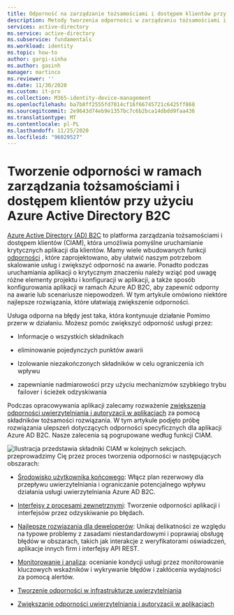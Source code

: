 ```yaml
---
title: Odporność na zarządzanie tożsamościami i dostępem klientów przy użyciu Azure AD B2C | Microsoft Docs
description: Metody tworzenia odporności w zarządzaniu tożsamościami i dostępem klientów przy użyciu Azure AD B2C
services: active-directory
ms.service: active-directory
ms.subservice: fundamentals
ms.workload: identity
ms.topic: how-to
author: gargi-sinha
ms.author: gasinh
manager: martinco
ms.reviewer: ''
ms.date: 11/30/2020
ms.custom: it-pro
ms.collection: M365-identity-device-management
ms.openlocfilehash: ba7b8ff2555fd7014cf16f66745721c6425ff868
ms.sourcegitcommit: 2e9643d74eb9e1357bc7c6b2bca14dbdd9faa436
ms.translationtype: MT
ms.contentlocale: pl-PL
ms.lasthandoff: 11/25/2020
ms.locfileid: "96029527"
---
```

# <a name="build-resilience-in-your-customer-identity-and-access-management-with-azure-active-directory-b2c"></a>Tworzenie odporności w ramach zarządzania tożsamościami i dostępem klientów przy użyciu Azure Active Directory B2C

[Azure Active Directory (AD) B2C](https://docs.microsoft.com/azure/active-directory-b2c/overview) to platforma zarządzania tożsamościami i dostępem klientów (CIAM), która umożliwia pomyślne uruchamianie krytycznych aplikacji dla klientów. Mamy wiele wbudowanych funkcji [odporności](https://azure.microsoft.com/blog/advancing-azure-active-directory-availability/) , które zaprojektowano, aby ułatwić naszym potrzebom skalowanie usług i zwiększyć odporność na awarie. Ponadto podczas uruchamiania aplikacji o krytycznym znaczeniu należy wziąć pod uwagę różne elementy projektu i konfiguracji w aplikacji, a także sposób konfigurowania aplikacji w ramach Azure AD B2C, aby zapewnić odporny na awarie lub scenariusze niepowodzeń. W tym artykule omówiono niektóre najlepsze rozwiązania, które ułatwiają zwiększenie odporności.

Usługa odporna na błędy jest taka, która kontynuuje działanie Pomimo przerw w działaniu. Możesz pomóc zwiększyć odporność usługi przez:

- Informacje o wszystkich składnikach

- eliminowanie pojedynczych punktów awarii

- Izolowanie niezakończonych składników w celu ograniczenia ich wpływu

- zapewnianie nadmiarowości przy użyciu mechanizmów szybkiego trybu failover i ścieżek odzyskiwania

Podczas opracowywania aplikacji zalecamy rozważenie [zwiększenia odporności uwierzytelniania i autoryzacji w aplikacjach](resilience-app-development-overview.md) za pomocą składników tożsamości rozwiązania. W tym artykule podjęto próbę rozwiązania ulepszeń dotyczących odporności specyficznych dla aplikacji Azure AD B2C. Nasze zalecenia są pogrupowane według funkcji CIAM.

![Ilustracja przedstawia składniki CIAM ](media/resilience-b2c/high-level-components.png) w kolejnych sekcjach. przeprowadzimy Cię przez proces tworzenia odporności w następujących obszarach:

- [Środowisko użytkownika końcowego](resilient-end-user-experience.md): Włącz plan rezerwowy dla przepływu uwierzytelniania i ograniczanie potencjalnego wpływu działania usługi uwierzytelniania Azure AD B2C.

- [Interfejsy z procesami zewnętrznymi](resilient-external-processes.md): Tworzenie odporności aplikacji i interfejsów przez odzyskiwanie po błędach.  

- [Najlepsze rozwiązania dla deweloperów](resilience-b2c-developer-best-practices.md): Unikaj delikatności ze względu na typowe problemy z zasadami niestandardowymi i poprawiaj obsługę błędów w obszarach, takich jak interakcje z weryfikatorami oświadczeń, aplikacje innych firm i interfejsy API REST.

- [Monitorowanie i analiza](resilience-with-monitoring-alerting.md): ocenianie kondycji usługi przez monitorowanie kluczowych wskaźników i wykrywanie błędów i zakłócenia wydajności za pomocą alertów.

- [Tworzenie odporności w infrastrukturze uwierzytelniania](resilience-in-infrastructure.md)

- [Zwiększanie odporności uwierzytelniania i autoryzacji w aplikacjach](resilience-app-development-overview.md)
